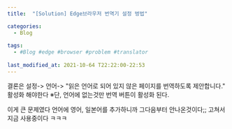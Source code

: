 ```yaml
---
title:  "[Solution] Edge브라우저 번역기 설정 벙법"

categories:
  - Blog
  
tags:
  - #Blog #edge #browser #problem #translator
  
last_modified_at: 2021-10-64 T22:22:00-22:53
---
```


결론은 설정-> 언어-> "읽은 언어로 되어 있지 않은 페이지를 번역하도록 제안합니다." 활성화 해야한다
※단, 언어에 없는것만 번역 버튼이 활성화 된다.

이게 큰 문제였다 언어에 영어, 일본어를 추가하니까 그다음부터 안나온것이다;;
고쳐서 지금 사용중이다 ㅋㅋㅋ
